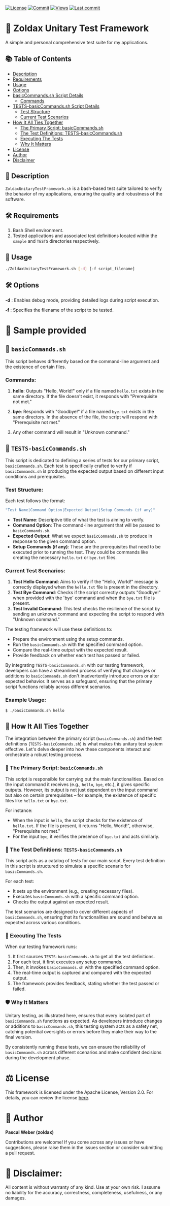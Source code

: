 [![License](https://img.shields.io/github/license/zoldax/ZoldaxUnitaryTestFramework?color=44CC11)](LICENSE)  [![Commit](https://img.shields.io/github/commit-activity/t/zoldax/ZoldaxUnitaryTestFramework)](https://github.com/zoldax/ZoldaxUnitaryTestFramework/commits/)  [![Views](https://hits.sh/github.com/zoldax/ZoldaxUnitaryTestFramework.svg)](https://hits.sh/github.com/zoldax/ZoldaxUnitaryTestFramework/) [![Last commit](https://img.shields.io/github/last-commit/zoldax/ZoldaxUnitaryTestFramework/main)](https://github.com/zoldax/ZoldaxUnitaryTestFramework/commits/main)
# 📄 Zoldax Unitary Test Framework

A simple and personal comprehensive test suite for my applications.

## 📚 Table of Contents

- [Description](#-description)
- [Requirements](#-requirements)
- [Usage](#-usage)
- [Options](#-options)
- [basicCommands.sh Script Details](#-basiccommandssh)
    - [Commands](#commands)
- [TESTS-basicCommands.sh Script Details](#-tests-basiccommandssh)
    - [Test Structure](#test-structure)
    - [Current Test Scenarios](#current-test-scenarios)
- [How It All Ties Together](#-how-it-all-ties-together)
    - [The Primary Script: basicCommands.sh](#-the-primary-script-basiccommandssh)
    - [The Test Definitions: TESTS-basicCommands.sh](#-the-test-definitions-tests-basiccommandssh)
    - [Executing The Tests](#-executing-the-tests)
    - [Why It Matters](#-why-it-matters)
- [License](#-license)
- [Author](#-author)
- [Disclaimer](#-Disclaimer)

## 📖 Description

`ZoldaxUnitaryTestFramework.sh` is a bash-based test suite tailored to verify the behavior of my applications, ensuring the quality and robustness of the software.

## 🛠 Requirements

1. Bash Shell environment.
2. Tested applications and associated test definitions located within the `sample` and `TESTS` directories respectively.

## 🚀 Usage

```bash
./ZoldaxUnitaryTestFramework.sh [-d] [-f script_filename]
```

## 🛠 Options

**-d** : Enables debug mode, providing detailed logs during script execution.

**-f** : Specifies the filename of the script to be tested. 

# 📄 Sample provided 

## 📜 `basicCommands.sh`

This script behaves differently based on the command-line argument and the existence of certain files. 

### Commands:

1. **hello**: Outputs "Hello, World!" only if a file named `hello.txt` exists in the same directory. If the file doesn't exist, it responds with "Prerequisite not met."

2. **bye**: Responds with "Goodbye!" if a file named `bye.txt` exists in the same directory. In the absence of the file, the script will respond with "Prerequisite not met."

3. Any other command will result in "Unknown command."

## 🧪 `TESTS-basicCommands.sh`

This script is dedicated to defining a series of tests for our primary script, `basicCommands.sh`. Each test is specifically crafted to verify if `basicCommands.sh` is producing the expected output based on different input conditions and prerequisites.

### Test Structure:

Each test follows the format:
```bash
"Test Name|Command Option|Expected Output|Setup Commands (if any)"
```

- **Test Name**: Descriptive title of what the test is aiming to verify.
- **Command Option**: The command-line argument that will be passed to `basicCommands.sh`.
- **Expected Output**: What we expect `basicCommands.sh` to produce in response to the given command option.
- **Setup Commands (if any)**: These are the prerequisites that need to be executed prior to running the test. They could be commands like creating the necessary `hello.txt` or `bye.txt` files.

### Current Test Scenarios:

1. **Test Hello Command**: Aims to verify if the "Hello, World!" message is correctly displayed when the `hello.txt` file is present in the directory.
2. **Test Bye Command**: Checks if the script correctly outputs "Goodbye!" when provided with the 'bye' command and when the `bye.txt` file is present.
3. **Test Invalid Command**: This test checks the resilience of the script by sending an unknown command and expecting the script to respond with "Unknown command."

The testing framework will use these definitions to:

- Prepare the environment using the setup commands.
- Run the `basicCommands.sh` with the specified command option.
- Compare the real-time output with the expected result.
- Provide feedback on whether each test has passed or failed.

By integrating `TESTS-basicCommands.sh` with our testing framework, developers can have a streamlined process of verifying that changes or additions to `basicCommands.sh` don't inadvertently introduce errors or alter expected behavior. It serves as a safeguard, ensuring that the primary script functions reliably across different scenarios.

### Example Usage:

```bash
$ ./basicCommands.sh hello
```

## 🔄 How It All Ties Together

The integration between the primary script (`basicCommands.sh`) and the test definitions (`TESTS-basicCommands.sh`) is what makes this unitary test system effective. Let's delve deeper into how these components interact and orchestrate a robust testing process.

### 📜 The Primary Script: `basicCommands.sh`

This script is responsible for carrying out the main functionalities. Based on the input command it receives (e.g., `hello`, `bye`, etc.), it gives specific outputs. However, its output is not just dependent on the input command but also on certain prerequisites – for example, the existence of specific files like `hello.txt` or `bye.txt`.

For instance:
- When the input is `hello`, the script checks for the existence of `hello.txt`. If the file is present, it returns "Hello, World!", otherwise, "Prerequisite not met."
- For the input `bye`, it verifies the presence of `bye.txt` and acts similarly.

### 🧐 The Test Definitions: `TESTS-basicCommands.sh`

This script acts as a catalog of tests for our main script. Every test definition in this script is structured to simulate a specific scenario for `basicCommands.sh`.

For each test:
- It sets up the environment (e.g., creating necessary files).
- Executes `basicCommands.sh` with a specific command option.
- Checks the output against an expected result.

The test scenarios are designed to cover different aspects of `basicCommands.sh`, ensuring that its functionalities are sound and behave as expected across various conditions.

### 🚀 Executing The Tests

When our testing framework runs:
1. It first sources `TESTS-basicCommands.sh` to get all the test definitions.
2. For each test, it first executes any setup commands.
3. Then, it invokes `basicCommands.sh` with the specified command option.
4. The real-time output is captured and compared with the expected output.
5. The framework provides feedback, stating whether the test passed or failed.

### 🛡 Why It Matters

Unitary testing, as illustrated here, ensures that every isolated part of `basicCommands.sh` functions as expected. As developers introduce changes or additions to `basicCommands.sh`, this testing system acts as a safety net, catching potential oversights or errors before they make their way to the final version.

By consistently running these tests, we can ensure the reliability of `basicCommands.sh` across different scenarios and make confident decisions during the development phase.

# ⚖️ License

This framework is licensed under the Apache License, Version 2.0. For details, you can review the license [here](LICENSE).

# 👤 Author

**Pascal Weber (zoldax)**

Contributions are welcome! If you come across any issues or have suggestions, please raise them in the issues section or consider submitting a pull request.

# 📜 Disclaimer:

All content is without warranty of any kind. Use at your own risk. I assume no liability for the accuracy, correctness, completeness, usefulness, or any damages.
